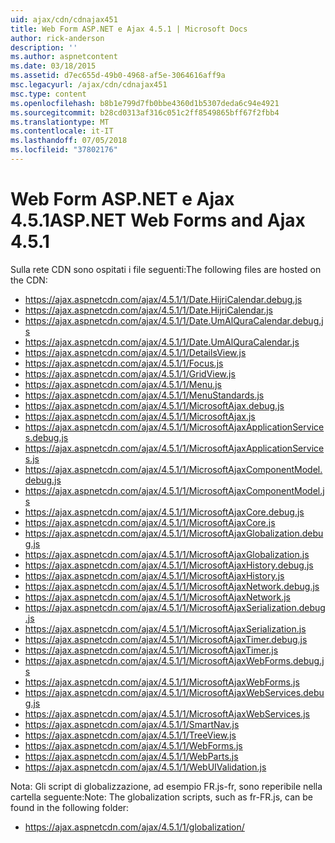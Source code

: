 ```yaml
---
uid: ajax/cdn/cdnajax451
title: Web Form ASP.NET e Ajax 4.5.1 | Microsoft Docs
author: rick-anderson
description: ''
ms.author: aspnetcontent
ms.date: 03/18/2015
ms.assetid: d7ec655d-49b0-4968-af5e-3064616aff9a
msc.legacyurl: /ajax/cdn/cdnajax451
msc.type: content
ms.openlocfilehash: b8b1e799d7fb0bbe4360d1b5307deda6c94e4921
ms.sourcegitcommit: b28cd0313af316c051c2ff8549865bff67f2fbb4
ms.translationtype: MT
ms.contentlocale: it-IT
ms.lasthandoff: 07/05/2018
ms.locfileid: "37802176"
---
```

<a name="aspnet-web-forms-and-ajax-451"></a><span data-ttu-id="5a7e1-102">Web Form ASP.NET e Ajax 4.5.1</span><span class="sxs-lookup"><span data-stu-id="5a7e1-102">ASP.NET Web Forms and Ajax 4.5.1</span></span>
====================
<span data-ttu-id="5a7e1-103">Sulla rete CDN sono ospitati i file seguenti:</span><span class="sxs-lookup"><span data-stu-id="5a7e1-103">The following files are hosted on the CDN:</span></span>

- https://ajax.aspnetcdn.com/ajax/4.5.1/1/Date.HijriCalendar.debug.js
- https://ajax.aspnetcdn.com/ajax/4.5.1/1/Date.HijriCalendar.js
- https://ajax.aspnetcdn.com/ajax/4.5.1/1/Date.UmAlQuraCalendar.debug.js
- https://ajax.aspnetcdn.com/ajax/4.5.1/1/Date.UmAlQuraCalendar.js
- https://ajax.aspnetcdn.com/ajax/4.5.1/1/DetailsView.js
- https://ajax.aspnetcdn.com/ajax/4.5.1/1/Focus.js
- https://ajax.aspnetcdn.com/ajax/4.5.1/1/GridView.js
- https://ajax.aspnetcdn.com/ajax/4.5.1/1/Menu.js
- https://ajax.aspnetcdn.com/ajax/4.5.1/1/MenuStandards.js
- https://ajax.aspnetcdn.com/ajax/4.5.1/1/MicrosoftAjax.debug.js
- https://ajax.aspnetcdn.com/ajax/4.5.1/1/MicrosoftAjax.js
- https://ajax.aspnetcdn.com/ajax/4.5.1/1/MicrosoftAjaxApplicationServices.debug.js
- https://ajax.aspnetcdn.com/ajax/4.5.1/1/MicrosoftAjaxApplicationServices.js
- https://ajax.aspnetcdn.com/ajax/4.5.1/1/MicrosoftAjaxComponentModel.debug.js
- https://ajax.aspnetcdn.com/ajax/4.5.1/1/MicrosoftAjaxComponentModel.js
- https://ajax.aspnetcdn.com/ajax/4.5.1/1/MicrosoftAjaxCore.debug.js
- https://ajax.aspnetcdn.com/ajax/4.5.1/1/MicrosoftAjaxCore.js
- https://ajax.aspnetcdn.com/ajax/4.5.1/1/MicrosoftAjaxGlobalization.debug.js
- https://ajax.aspnetcdn.com/ajax/4.5.1/1/MicrosoftAjaxGlobalization.js
- https://ajax.aspnetcdn.com/ajax/4.5.1/1/MicrosoftAjaxHistory.debug.js
- https://ajax.aspnetcdn.com/ajax/4.5.1/1/MicrosoftAjaxHistory.js
- https://ajax.aspnetcdn.com/ajax/4.5.1/1/MicrosoftAjaxNetwork.debug.js
- https://ajax.aspnetcdn.com/ajax/4.5.1/1/MicrosoftAjaxNetwork.js
- https://ajax.aspnetcdn.com/ajax/4.5.1/1/MicrosoftAjaxSerialization.debug.js
- https://ajax.aspnetcdn.com/ajax/4.5.1/1/MicrosoftAjaxSerialization.js
- https://ajax.aspnetcdn.com/ajax/4.5.1/1/MicrosoftAjaxTimer.debug.js
- https://ajax.aspnetcdn.com/ajax/4.5.1/1/MicrosoftAjaxTimer.js
- https://ajax.aspnetcdn.com/ajax/4.5.1/1/MicrosoftAjaxWebForms.debug.js
- https://ajax.aspnetcdn.com/ajax/4.5.1/1/MicrosoftAjaxWebForms.js
- https://ajax.aspnetcdn.com/ajax/4.5.1/1/MicrosoftAjaxWebServices.debug.js
- https://ajax.aspnetcdn.com/ajax/4.5.1/1/MicrosoftAjaxWebServices.js
- https://ajax.aspnetcdn.com/ajax/4.5.1/1/SmartNav.js
- https://ajax.aspnetcdn.com/ajax/4.5.1/1/TreeView.js
- https://ajax.aspnetcdn.com/ajax/4.5.1/1/WebForms.js
- https://ajax.aspnetcdn.com/ajax/4.5.1/1/WebParts.js
- https://ajax.aspnetcdn.com/ajax/4.5.1/1/WebUIValidation.js

<span data-ttu-id="5a7e1-104">Nota: Gli script di globalizzazione, ad esempio FR.js-fr, sono reperibile nella cartella seguente:</span><span class="sxs-lookup"><span data-stu-id="5a7e1-104">Note: The globalization scripts, such as fr-FR.js, can be found in the following folder:</span></span>

- https://ajax.aspnetcdn.com/ajax/4.5.1/1/globalization/
